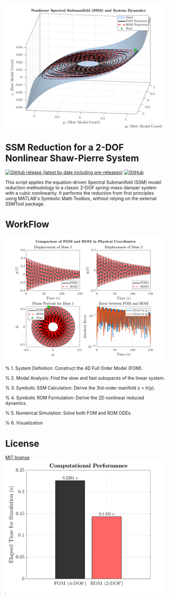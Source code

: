 
![A](https://github.com/nopour/SSM/blob/main/Figure1.png)

# SSM Reduction for a 2-DOF Nonlinear Shaw-Pierre System

[![GitHub release (latest by date including pre-releases)](https://img.shields.io/github/v/release/navendu-pottekkat/awesome-readme?include_prereleases)](https://img.shields.io/github/v/release/navendu-pottekkat/awesome-readme?include_prereleases)
[![GitHub](https://img.shields.io/github/license/navendu-pottekkat/awesome-readme)](https://img.shields.io/github/license/navendu-pottekkat/awesome-readme)

This script applies the equation-driven Spectral Submanifold (SSM) model reduction methodology to a classic 2-DOF spring-mass-damper system with a cubic nonlinearity. It performs the reduction from first principles using MATLAB's Symbolic Math Toolbox, without relying on the external SSMTool package.

# WorkFlow


![GuideLine](https://github.com/nopour/SSM/blob/main/Figure2.png)

% 1. System Definition: Construct the 4D Full Order Model (FOM).

% 2. Modal Analysis: Find the slow and fast subspaces of the linear system.

% 3. Symbolic SSM Calculation: Derive the 3rd-order manifold z = h(y).

% 4. Symbolic ROM Formulation: Derive the 2D nonlinear reduced dynamics.

% 5. Numerical Simulation: Solve both FOM and ROM ODEs.

% 6. Visualization

# License

[MIT license](./LICENSE)
![GuideLine](https://github.com/nopour/SSM/blob/main/Figure3.png)

